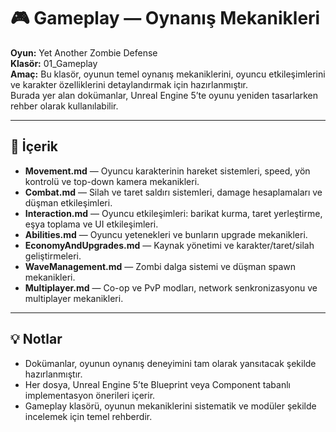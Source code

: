 # 🎮 Gameplay — Oynanış Mekanikleri

**Oyun:** Yet Another Zombie Defense  
**Klasör:** 01_Gameplay  
**Amaç:** Bu klasör, oyunun temel oynanış mekaniklerini, oyuncu etkileşimlerini ve karakter özelliklerini detaylandırmak için hazırlanmıştır.  
Burada yer alan dokümanlar, Unreal Engine 5’te oyunu yeniden tasarlarken rehber olarak kullanılabilir.

---

## 📂 İçerik

- **Movement.md** — Oyuncu karakterinin hareket sistemleri, speed, yön kontrolü ve top-down kamera mekanikleri.  
- **Combat.md** — Silah ve taret saldırı sistemleri, damage hesaplamaları ve düşman etkileşimleri.  
- **Interaction.md** — Oyuncu etkileşimleri: barikat kurma, taret yerleştirme, eşya toplama ve UI etkileşimleri.  
- **Abilities.md** — Oyuncu yetenekleri ve bunların upgrade mekanikleri.  
- **EconomyAndUpgrades.md** — Kaynak yönetimi ve karakter/taret/silah geliştirmeleri.  
- **WaveManagement.md** — Zombi dalga sistemi ve düşman spawn mekanikleri.  
- **Multiplayer.md** — Co-op ve PvP modları, network senkronizasyonu ve multiplayer mekanikleri.

---

## 💡 Notlar

- Dokümanlar, oyunun oynanış deneyimini tam olarak yansıtacak şekilde hazırlanmıştır.  
- Her dosya, Unreal Engine 5’te Blueprint veya Component tabanlı implementasyon önerileri içerir.  
- Gameplay klasörü, oyunun mekaniklerini sistematik ve modüler şekilde incelemek için temel rehberdir.
